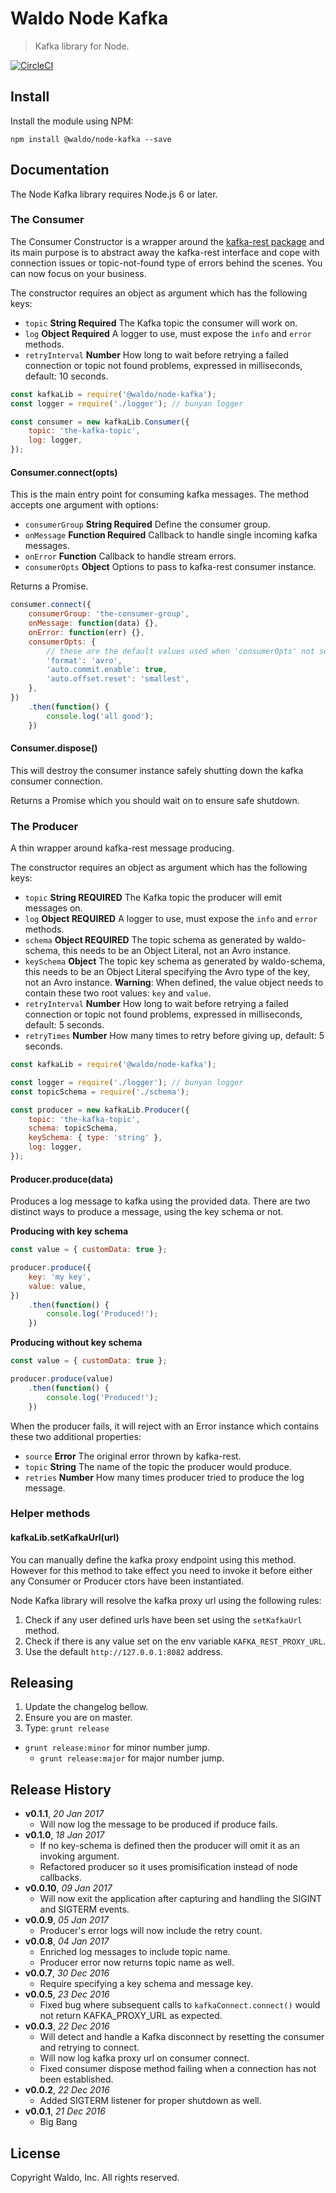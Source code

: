 # Waldo Node Kafka

> Kafka library for Node.

[![CircleCI](https://circleci.com/gh/waldophotos/waldo-node-kafka.svg?style=svg&circle-token=779140ad9cf7a7f1e7a224e37821dce0a724d578)](https://circleci.com/gh/waldophotos/waldo-node-kafka)

## Install

Install the module using NPM:

```
npm install @waldo/node-kafka --save
```

## Documentation

The Node Kafka library requires Node.js 6 or later.

### The Consumer

The Consumer Constructor is a wrapper around the [kafka-rest package](https://github.com/confluentinc/kafka-rest-node) and its main purpose is to abstract away the kafka-rest interface and cope with connection issues or topic-not-found type of errors behind the scenes. You can now focus on your business.

The constructor requires an object as argument which has the following keys:

* `topic` **String Required** The Kafka topic the consumer will work on.
* `log` **Object Required** A logger to use, must expose the `info` and `error` methods.
* `retryInterval` **Number** How long to wait before retrying a failed connection or topic not found problems, expressed in milliseconds, default: 10 seconds.

```js
const kafkaLib = require('@waldo/node-kafka');
const logger = require('./logger'); // bunyan logger

const consumer = new kafkaLib.Consumer({
    topic: 'the-kafka-topic',
    log: logger,
});
```

#### Consumer.connect(opts)

This is the main entry point for consuming kafka messages. The method accepts one argument with options:

* `consumerGroup` **String Required** Define the consumer group.
* `onMessage` **Function Required** Callback to handle single incoming kafka messages.
* `onError` **Function** Callback to handle stream errors.
* `consumerOpts` **Object** Options to pass to kafka-rest consumer instance.

Returns a Promise.

```js
consumer.connect({
    consumerGroup: 'the-consumer-group',
    onMessage: function(data) {},
    onError: function(err) {},
    consumerOpts: {
        // these are the default values used when 'consumerOpts' not set.
        'format': 'avro',
        'auto.commit.enable': true,
        'auto.offset.reset': 'smallest',        
    },
})
    .then(function() {
        console.log('all good');
    })
```

#### Consumer.dispose()

This will destroy the consumer instance safely shutting down the kafka consumer connection.

Returns a Promise which you should wait on to ensure safe shutdown.

### The Producer

A thin wrapper around kafka-rest message producing.

The constructor requires an object as argument which has the following keys:

* `topic` **String REQUIRED** The Kafka topic the producer will emit messages on.
* `log` **Object REQUIRED** A logger to use, must expose the `info` and `error` methods.
* `schema` **Object REQUIRED** The topic schema as generated by waldo-schema, this needs to be an Object Literal, not an Avro instance.
* `keySchema` **Object** The topic key schema as generated by waldo-schema, this needs to be an Object Literal specifying the Avro type of the key, not an Avro instance. **Warning**: When defined, the value object needs to contain these two root values: `key` and `value`.
* `retryInterval` **Number** How long to wait before retrying a failed connection or topic not found problems, expressed in milliseconds, default: 5 seconds.
* `retryTimes` **Number** How many times to retry before giving up, default: 5 seconds.

```js
const kafkaLib = require('@waldo/node-kafka');

const logger = require('./logger'); // bunyan logger
const topicSchema = require('./schema');

const producer = new kafkaLib.Producer({
    topic: 'the-kafka-topic',
    schema: topicSchema,
    keySchema: { type: 'string' },
    log: logger,
});
```

#### Producer.produce(data)

Produces a log message to kafka using the provided data. There are two distinct ways to produce a message, using the key schema or not.

**Producing with key schema**

```js
const value = { customData: true };

producer.produce({
    key: 'my key',
    value: value,
})
    .then(function() {
        console.log('Produced!');
    })
```

**Producing without key schema**

```js
const value = { customData: true };

producer.produce(value)
    .then(function() {
        console.log('Produced!');
    })
```

When the producer fails, it will reject with an Error instance which contains these two additional properties:

* `source` **Error** The original error thrown by kafka-rest.
* `topic` **String** The name of the topic the producer would produce.
* `retries` **Number** How many times producer tried to produce the log message.

### Helper methods

#### kafkaLib.setKafkaUrl(url)

You can manually define the kafka proxy endpoint using this method. However for this method to take effect you need to invoke it before either any Consumer or Producer ctors have been instantiated.

Node Kafka library will resolve the kafka proxy url using the following rules:

1. Check if any user defined urls have been set using the `setKafkaUrl` method.
2. Check if there is any value set on the env variable `KAFKA_REST_PROXY_URL`.
3. Use the default `http://127.0.0.1:8082` address.

## Releasing

1. Update the changelog bellow.
1. Ensure you are on master.
1. Type: `grunt release`
* `grunt release:minor` for minor number jump.
    * `grunt release:major` for major number jump.

## Release History

- **v0.1.1**, *20 Jan 2017*
    - Will now log the message to be produced if produce fails.
- **v0.1.0**, *18 Jan 2017*
    - If no key-schema is defined then the producer will omit it as an invoking argument.
    - Refactored producer so it uses promisification instead of node callbacks.
- **v0.0.10**, *09 Jan 2017*
    - Will now exit the application after capturing and handling the SIGINT and SIGTERM events.
- **v0.0.9**, *05 Jan 2017*
    - Producer's error logs will now include the retry count.
- **v0.0.8**, *04 Jan 2017*
    - Enriched log messages to include topic name.
    - Producer error now returns topic name as well.
- **v0.0.7**, *30 Dec 2016*
    - Require specifying a key schema and message key.
- **v0.0.5**, *23 Dec 2016*
    - Fixed bug where subsequent calls to `kafkaConnect.connect()` would not return KAFKA_PROXY_URL as expected.
- **v0.0.3**, *22 Dec 2016*
    - Will detect and handle a Kafka disconnect by resetting the consumer and retrying to connect.
    - Will now log kafka proxy url on consumer connect.
    - Fixed consumer dispose method failing when a connection has not been established.
- **v0.0.2**, *22 Dec 2016*
    - Added SIGTERM listener for proper shutdown as well.
- **v0.0.1**, *21 Dec 2016*
    - Big Bang

## License

Copyright Waldo, Inc. All rights reserved.
